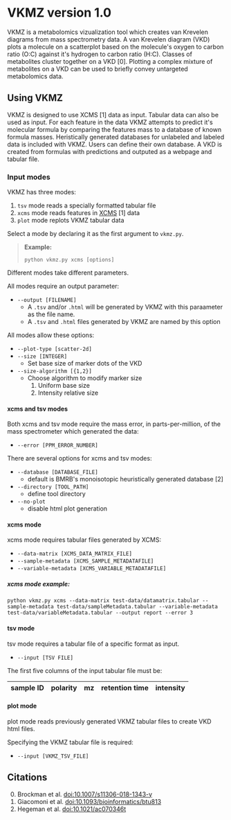 # VKMZ version 1.0 

VKMZ is a metabolomics vizualization tool which creates van Krevelen diagrams from mass spectrometry data. A van Krevelen diagram (VKD) plots a molecule on a scatterplot based on the molecule's oxygen to carbon ratio (O:C) against it's hydrogen to carbon ratio (H:C). Classes of metabolites cluster together on a VKD [0]. Plotting a complex mixture of metabolites on a VKD can be used to briefly convey untargeted metabolomics data.


## Using VKMZ

VKMZ is designed to use XCMS [1] data as input. Tabular data can also be used as input. For each feature in the data VKMZ attempts to predict it's molecular formula by comparing the features mass to a database of known formula masses. Heristically generated databases for unlabeled and labeled data is included with VKMZ. Users can define their own database. A VKD is created from formulas with predictions and outputed as a webpage and tabular file.

### Input modes

VKMZ has three modes:
  1. `tsv` mode reads a specially formatted tabular file
  2. `xcms` mode reads features in [XCMS](https://bioconductor.org/packages/release/bioc/html/xcms.html) [1] data
  3. `plot` mode replots VKMZ tabular data

Select a mode by declaring it as the first argument to `vkmz.py`.

> **Example:**
> ```
> python vkmz.py xcms [options]
> ```

Different modes take different parameters.

All modes require an output parameter:
  * `--output [FILENAME]`
    * A `.tsv` and/or `.html` will be generated by VKMZ with this paraameter as the file name.
    * A `.tsv` and `.html` files generated by VKMZ are named by this option

All modes allow these options:
  * `--plot-type [scatter-2d]`
  * `--size [INTEGER]`
    * Set base size of marker dots of the VKD
  * `--size-algorithm [{1,2}]`
    * Choose algorithm to modify marker size
      1. Uniform base size
      2. Intensity relative size

#### xcms and tsv modes

Both xcms and tsv mode require the mass error, in parts-per-million, of the mass spectrometer which generated the data:
  * `--error [PPM_ERROR_NUMBER]`

There are several options for xcms and tsv modes:
  * `--database [DATABASE_FILE]`
    * default is BMRB's monoisotopic heuristically generated database [2]
  * `--directory [TOOL_PATH]`
    * define tool directory
  * `--no-plot`
    * disable html plot generation

#### xcms mode

xcms mode requires tabular files generated by XCMS:
  * `--data-matrix [XCMS_DATA_MATRIX_FILE]`
  * `--sample-metadata [XCMS_SAMPLE_METADATAFILE]`
  * `--variable-metadata [XCMS_VARIABLE_METADATAFILE]`

##### xcms mode example:
```
python vkmz.py xcms --data-matrix test-data/datamatrix.tabular --sample-metadata test-data/sampleMetadata.tabular --variable-metadata test-data/variableMetadata.tabular --output report --error 3
```

#### tsv mode

tsv mode requires a tabular file of a specific format as input.
  * `--input [TSV FILE]`

The first five columns of the input tabular file must be:

| sample ID | polarity | mz | retention time | intensity |
|-----------|----------|----|----------------|-----------|

#### plot mode

plot mode reads previously generated VKMZ tabular files to create VKD html files. 

Specifying the VKMZ tabular file is required:
  * `--input [VKMZ_TSV_FILE]`

## Citations

0. Brockman et al. [doi:10.1007/s11306-018-1343-y](https://doi.org/10.1007/s11306-018-1343-y)
1. Giacomoni et al. [doi:10.1093/bioinformatics/btu813](https://doi.org/10.1093/bioinformatics/btu813)
2. Hegeman et al. [doi:10.1021/ac070346t](https://doi.org/10.1021/ac070346t)
